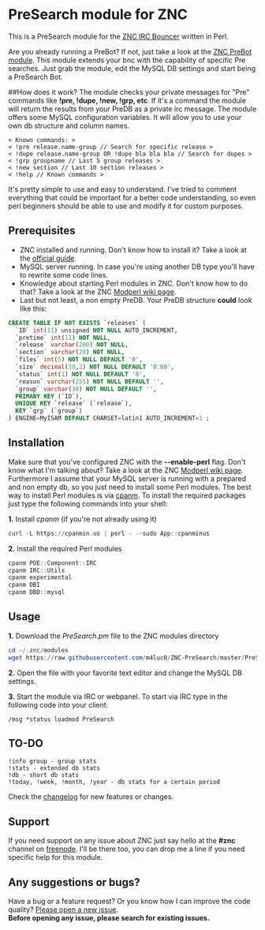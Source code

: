 # PreSearch module for ZNC
This is a PreSearch module for the [ZNC IRC Bouncer](http://znc.in/) written in Perl.

Are you already running a PreBot? If not, just take a look at the [ZNC PreBot module](https://github.com/m4luc0/ZNC-PreBot/). This module extends your bnc with the capability of specific Pre searches. Just grab the module, edit the MySQL DB settings and start being a PreSearch Bot.

##How does it work?
The module checks your private messages for "Pre" commands like **!pre, !dupe, !new, !grp, etc**. If it's a command the module will return the results from your PreDB as a private irc message. The module offers some MySQL configuration variables. It will allow you to use your own db structure and column names.

```
< Known commands: >
< !pre release.name-group // Search for specific release >
< !dupe release.name-group OR !dupe bla bla bla // Search for dupes >
< !grp groupname // Last 5 group releases >
< !new section // Last 10 section releases >
< !help // Known commands >
```

It's pretty simple to use and easy to understand.
I've tried to comment everything that could be important for a better code understanding,
so even perl beginners should be able to use and modify it for custom purposes.

## Prerequisites

* ZNC installed and running. Don't know how to install it? Take a look at the [official guide](http://wiki.znc.in/Installation).
* MySQL server running. In case you're using another DB type you'll have to rewrite some code lines.
* Knowledge about starting Perl modules in ZNC. Don't know how to do that? Take a look at the ZNC [Modperl wiki page](http://wiki.znc.in/Modperl).
* Last but not least, a non empty PreDB. Your PreDB structure **could** look like this:

```sql
CREATE TABLE IF NOT EXISTS `releases` (
  `ID` int(11) unsigned NOT NULL AUTO_INCREMENT,
  `pretime` int(11) NOT NULL,
  `release` varchar(200) NOT NULL,
  `section` varchar(20) NOT NULL,
  `files` int(5) NOT NULL DEFAULT '0',
  `size` decimal(10,2) NOT NULL DEFAULT '0.00',
  `status` int(1) NOT NULL DEFAULT '0',
  `reason` varchar(255) NOT NULL DEFAULT '',
  `group` varchar(30) NOT NULL DEFAULT '',
  PRIMARY KEY (`ID`),
  UNIQUE KEY `release` (`release`),
  KEY `grp` (`group`)
) ENGINE=MyISAM DEFAULT CHARSET=latin1 AUTO_INCREMENT=1 ;
```

## Installation
Make sure that you've configured ZNC with the **--enable-perl** flag. Don't know what I'm talking about? Take a look at the ZNC [Modperl wiki page](http://wiki.znc.in/Modperl). Furthermore I assume that your MySQL server is running with a prepared and non empty db, so you just need to install some Perl modules. The best way to install Perl modules is via [cpanm](https://metacpan.org/pod/App::cpanminus). To install the required packages just type the following commands into your shell:

**1.** Install _cpanm_ (if you're not already using it)
```powershell
curl -L https://cpanmin.us | perl - --sudo App::cpanminus
```

**2.** Install the required Perl modules
```powershell
cpanm POE::Component::IRC
cpanm IRC::Utils
cpanm experimental
cpanm DBI
cpanm DBD::mysql
```

## Usage

**1.** Download the *PreSearch.pm* file to the ZNC modules directory
```powershell
cd ~/.znc/modules
wget https://raw.githubusercontent.com/m4luc0/ZNC-PreSearch/master/PreSearch.pm
```
**2.** Open the file with your favorite text editor and change the MySQL DB settings.

**3.** Start the module via IRC or webpanel. To start via IRC type in the following code into your client:
```
/msg *status loadmod PreSearch
```

## TO-DO
```
!info group - group stats
!stats - extended db stats
!db - short db stats
!today, !week, !month, !year - db stats for a certain period
```
Check the [changelog](https://github.com/m4luc0/ZNC-PreSearch/blob/master/CHANGELOG.md) for new features or changes.

## Support
If you need support on any issue about ZNC just say hello at the **#znc** channel on [freenode](https://webchat.freenode.net/). I'll be there too, you can drop me a line if you need specific help for this module.

## Any suggestions or bugs?
Have a bug or a feature request? Or you know how I can improve the code quality?
[Please open a new issue](https://github.com/m4luc0/ZNC-PreSearch/issues).  
__Before opening any issue, please search for existing issues.__
